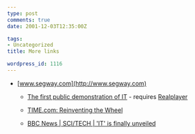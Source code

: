 ```yaml
---
type: post
comments: true
date: 2001-12-03T12:35:00Z

tags:
- Uncategorized
title: More links

wordpress_id: 1116
---
```


* [www.segway.com](http://www.segway.com)


  * [The first public demonstration of IT](http://abcnews.go.com/sections/GMA/MP/011203it_video_mp.html) - requires [Realplayer](http://www.real.com)

  


  * [TIME.com: Reinventing the Wheel](http://www.time.com/time/business/article/0,8599,186660,00.html)

  


  


  * [BBC News | SCI/TECH | 'IT' is finally unveiled](http://news.bbc.co.uk/hi/english/sci/tech/newsid_1689000/1689106.stm)
